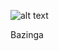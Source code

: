 ![alt text](https://file.garden/Zm-rK-jl3x2Hb48C/Emi/Screenshot%202024-09-01%20041730.png)

Bazinga
